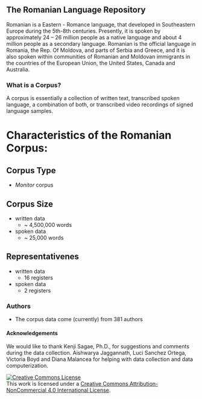 ## **The Romanian Language Repository**

Romanian is a Eastern - Romance language, that developed in Southeastern Europe during the 5th-8th centuries. Presently, it is spoken by approximately 24 – 26 million people as a native language and about 4 million people as a secondary language. Romanian is the official language in Romania, the Rep. Of Moldova, and parts of Serbia and Greece, and it is also spoken within communities of Romanian and Moldovan immigrants in the countries of the European Union, the United States, Canada and Australia. 

### 	What is a Corpus?
A corpus is essentially a collection of written text, transcribed spoken language, a combination of both, or transcribed video recordings of signed language samples. 



# Characteristics of the Romanian Corpus:
## Corpus Type 
- _Monitor_ corpus
## Corpus Size
- written data
  - ~ 4,500,000 words 
- spoken data
  - ~ 25,000 words
## Representativenes
- written data
  - 16 registers
- spoken data 
  - 2 registers
### Authors 
- The corpus data come (currently) from 381 authors 
 


#### Acknowledgements
We would like to thank Kenji Sagae, Ph.D., for suggestions and comments during the data collection. Aishwarya Jaggannath, Luci Sanchez Ortega, Victoria Boyd and Diana Malancea for helping with data collection and data computerization. 




<a rel="license" href="http://creativecommons.org/licenses/by-nc/4.0/"><img alt="Creative Commons License" style="border-width:0" src="https://i.creativecommons.org/l/by-nc/4.0/88x31.png" /></a><br />This work is licensed under a <a rel="license" href="http://creativecommons.org/licenses/by-nc/4.0/">Creative Commons Attribution-NonCommercial 4.0 International License</a>.

